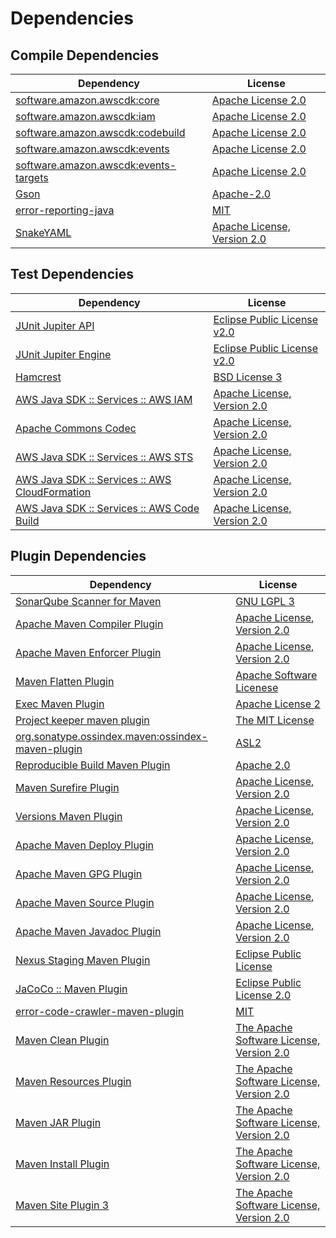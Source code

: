 <!-- @formatter:off -->
# Dependencies

## Compile Dependencies

| Dependency                                 | License                           |
| ------------------------------------------ | --------------------------------- |
| [software.amazon.awscdk:core][0]           | [Apache License 2.0][1]           |
| [software.amazon.awscdk:iam][0]            | [Apache License 2.0][1]           |
| [software.amazon.awscdk:codebuild][0]      | [Apache License 2.0][1]           |
| [software.amazon.awscdk:events][0]         | [Apache License 2.0][1]           |
| [software.amazon.awscdk:events-targets][0] | [Apache License 2.0][1]           |
| [Gson][10]                                 | [Apache-2.0][11]                  |
| [error-reporting-java][12]                 | [MIT][13]                         |
| [SnakeYAML][14]                            | [Apache License, Version 2.0][15] |

## Test Dependencies

| Dependency                                           | License                           |
| ---------------------------------------------------- | --------------------------------- |
| [JUnit Jupiter API][16]                              | [Eclipse Public License v2.0][17] |
| [JUnit Jupiter Engine][16]                           | [Eclipse Public License v2.0][17] |
| [Hamcrest][20]                                       | [BSD License 3][21]               |
| [AWS Java SDK :: Services :: AWS IAM][22]            | [Apache License, Version 2.0][23] |
| [Apache Commons Codec][24]                           | [Apache License, Version 2.0][11] |
| [AWS Java SDK :: Services :: AWS STS][22]            | [Apache License, Version 2.0][23] |
| [AWS Java SDK :: Services :: AWS CloudFormation][22] | [Apache License, Version 2.0][23] |
| [AWS Java SDK :: Services :: AWS Code Build][22]     | [Apache License, Version 2.0][23] |

## Plugin Dependencies

| Dependency                                              | License                                        |
| ------------------------------------------------------- | ---------------------------------------------- |
| [SonarQube Scanner for Maven][32]                       | [GNU LGPL 3][33]                               |
| [Apache Maven Compiler Plugin][34]                      | [Apache License, Version 2.0][11]              |
| [Apache Maven Enforcer Plugin][36]                      | [Apache License, Version 2.0][11]              |
| [Maven Flatten Plugin][38]                              | [Apache Software Licenese][15]                 |
| [Exec Maven Plugin][40]                                 | [Apache License 2][15]                         |
| [Project keeper maven plugin][42]                       | [The MIT License][43]                          |
| [org.sonatype.ossindex.maven:ossindex-maven-plugin][44] | [ASL2][15]                                     |
| [Reproducible Build Maven Plugin][46]                   | [Apache 2.0][15]                               |
| [Maven Surefire Plugin][48]                             | [Apache License, Version 2.0][11]              |
| [Versions Maven Plugin][50]                             | [Apache License, Version 2.0][11]              |
| [Apache Maven Deploy Plugin][52]                        | [Apache License, Version 2.0][11]              |
| [Apache Maven GPG Plugin][54]                           | [Apache License, Version 2.0][11]              |
| [Apache Maven Source Plugin][56]                        | [Apache License, Version 2.0][11]              |
| [Apache Maven Javadoc Plugin][58]                       | [Apache License, Version 2.0][11]              |
| [Nexus Staging Maven Plugin][60]                        | [Eclipse Public License][61]                   |
| [JaCoCo :: Maven Plugin][62]                            | [Eclipse Public License 2.0][63]               |
| [error-code-crawler-maven-plugin][64]                   | [MIT][13]                                      |
| [Maven Clean Plugin][66]                                | [The Apache Software License, Version 2.0][15] |
| [Maven Resources Plugin][68]                            | [The Apache Software License, Version 2.0][15] |
| [Maven JAR Plugin][70]                                  | [The Apache Software License, Version 2.0][15] |
| [Maven Install Plugin][72]                              | [The Apache Software License, Version 2.0][15] |
| [Maven Site Plugin 3][74]                               | [The Apache Software License, Version 2.0][15] |

[12]: https://github.com/exasol/error-reporting-java
[15]: http://www.apache.org/licenses/LICENSE-2.0.txt
[48]: https://maven.apache.org/surefire/maven-surefire-plugin/
[60]: http://www.sonatype.com/public-parent/nexus-maven-plugins/nexus-staging/nexus-staging-maven-plugin/
[66]: http://maven.apache.org/plugins/maven-clean-plugin/
[22]: https://aws.amazon.com/sdkforjava
[13]: https://opensource.org/licenses/MIT
[38]: https://www.mojohaus.org/flatten-maven-plugin/
[40]: http://www.mojohaus.org/exec-maven-plugin
[24]: https://commons.apache.org/proper/commons-codec/
[42]: https://github.com/exasol/project-keeper/
[50]: http://www.mojohaus.org/versions-maven-plugin/
[21]: http://opensource.org/licenses/BSD-3-Clause
[34]: https://maven.apache.org/plugins/maven-compiler-plugin/
[63]: https://www.eclipse.org/legal/epl-2.0/
[10]: https://github.com/google/gson
[52]: https://maven.apache.org/plugins/maven-deploy-plugin/
[61]: http://www.eclipse.org/legal/epl-v10.html
[33]: http://www.gnu.org/licenses/lgpl.txt
[1]: https://www.apache.org/licenses/LICENSE-2.0
[62]: https://www.jacoco.org/jacoco/trunk/doc/maven.html
[23]: https://aws.amazon.com/apache2.0
[43]: https://github.com/exasol/project-keeper/blob/main/LICENSE
[46]: http://zlika.github.io/reproducible-build-maven-plugin
[70]: http://maven.apache.org/plugins/maven-jar-plugin/
[11]: https://www.apache.org/licenses/LICENSE-2.0.txt
[32]: http://sonarsource.github.io/sonar-scanner-maven/
[36]: https://maven.apache.org/enforcer/maven-enforcer-plugin/
[17]: https://www.eclipse.org/legal/epl-v20.html
[72]: http://maven.apache.org/plugins/maven-install-plugin/
[14]: https://bitbucket.org/snakeyaml/snakeyaml
[16]: https://junit.org/junit5/
[44]: https://sonatype.github.io/ossindex-maven/maven-plugin/
[54]: https://maven.apache.org/plugins/maven-gpg-plugin/
[56]: https://maven.apache.org/plugins/maven-source-plugin/
[20]: http://hamcrest.org/JavaHamcrest/
[74]: http://maven.apache.org/plugins/maven-site-plugin/
[68]: http://maven.apache.org/plugins/maven-resources-plugin/
[58]: https://maven.apache.org/plugins/maven-javadoc-plugin/
[0]: https://github.com/aws/aws-cdk
[64]: https://github.com/exasol/error-code-crawler-maven-plugin
